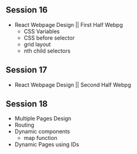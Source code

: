 ## Session 16
- React Webpage Design || First Half Webpg
  - CSS Variables
  - CSS before selector
  - grid layout
  - nth child selectors

## Session 17
- React Webpage Design || Second Half Webpg

## Session 18
- Multiple Pages Design
- Routing
- Dynamic components
  - map function
- Dynamic Pages using IDs
